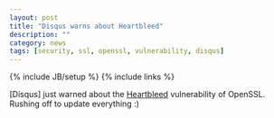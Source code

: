 ```yaml
---
layout: post
title: "Disqus warns about Heartbleed"
description: ""
category: news
tags: [security, ssl, openssl, vulnerability, disqus]
---
```

{% include JB/setup %}
{% include links %}

[Disqus] just warned about the [Heartbleed](http://heartbleed.com/)
vulnerability of OpenSSL.  Rushing off to update everything :)
